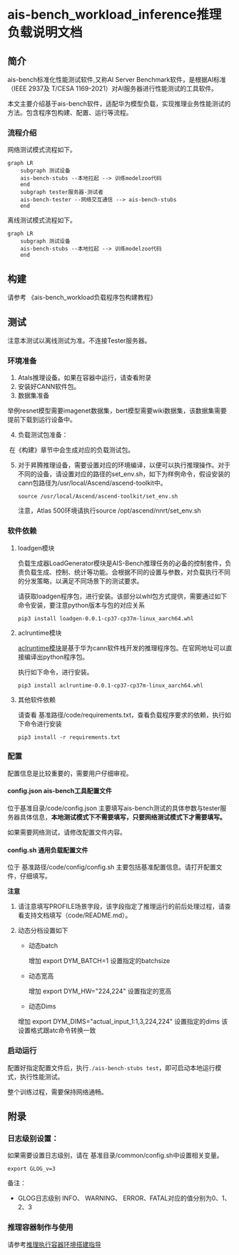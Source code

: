 # ais-bench_workload_inference推理负载说明文档



## 简介

ais-bench标准化性能测试软件,又称AI Server Benchmark软件，是根据AI标准（IEEE 2937及 T/CESA 1169-2021）对AI服务器进行性能测试的工具软件。

本文主要介绍基于ais-bench软件，适配华为模型负载，实现推理业务性能测试的方法。包含程序包构建、配置、运行等流程。

### 流程介绍

网络测试模式流程如下。

```mermaid
graph LR
    subgraph 测试设备
	ais-bench-stubs --本地拉起 --> 训练modelzoo代码
    end
    subgraph tester服务器-测试者
	ais-bench-tester --网络交互通信 --> ais-bench-stubs    
    end   
```

离线测试模式流程如下。

```mermaid
graph LR
    subgraph 测试设备
	ais-bench-stubs --本地拉起 --> 训练modelzoo代码
    end 
```

## 构建

请参考 《ais-bench_workload负载程序包构建教程》

## 测试

注意本测试以离线测试为准。不连接Tester服务器。

### 环境准备

1. Atals推理设备。如果在容器中运行，请查看附录
2. 安装好CANN软件包。
3. 数据集准备

​		举例resnet模型需要imagenet数据集，bert模型需要wiki数据集，该数据集需要提前下载到运行设备中。

4. 负载测试包准备：

​	在《构建》章节中会生成对应的负载测试包。

5. 对于昇腾推理设备，需要设置对应的环境编译，以便可以执行推理操作。对于不同的设备，请设置对应的路径的set_env.sh，如下为样例命令，假设安装的cann包路径为/usr/local/Ascend/ascend-toolkit中。

   ```
   source /usr/local/Ascend/ascend-toolkit/set_env.sh
   ```

   注意，Atlas 500环境请执行source /opt/ascend/nnrt/set_env.sh 

### 软件依赖

1. loadgen模块

   负载生成器LoadGenerator模块是AIS-Bench推理任务的必备的控制套件，负责负载生成、控制、统计等功能。会根据不同的设置与参数，对负载执行不同的分发策略，以满足不同场景下的测试要求。

   请获取loadgen程序包，进行安装。该部分以whl包方式提供，需要通过如下命令安装，要注意python版本与包的对应关系

   ```
   pip3 install loadgen-0.0.1-cp37-cp37m-linux_aarch64.whl
   ```

2. aclruntime模块

   [aclruntime模块](https://github.com/Ascend/tools/tree/master/ais-bench_workload/tool/ais_infer)是基于华为cann软件栈开发的推理程序包。在官网地址可以直接编译出python程序包。

   执行如下命令，进行安装。

   ```
   pip3 install aclruntime-0.0.1-cp37-cp37m-linux_aarch64.whl
   ```

3. 其他软件依赖

   请查看 基准路径/code/requirements.txt，查看负载程序要求的依赖，执行如下命令进行安装

   ```
   pip3 install -r requirements.txt
   ```

### 配置

配置信息是比较重要的，需要用户仔细审视。

#### config.json  ais-bench工具配置文件 

位于基准目录/code/config.json 主要填写ais-bench测试的具体参数与tester服务器具体信息，**本地测试模式下不需要填写，只要网络测试模式下才需要填写。**

如果需要网络测试，请修改配置文件内容。

#### config.sh 通用负载配置文件

位于 基准路径/code/config/config.sh 主要包括基准配置信息。请打开配置文件，仔细填写。

**注意**

1. 请注意填写PROFILE场景字段，该字段指定了推理运行的前后处理过程，请查看支持文档填写（code/README.md）。

2. 动态分档设置如下

   - 动态batch

     增加 export DYM_BATCH=1 设置指定的batchsize

   - 动态宽高

     增加 export DYM_HW="224,224" 设置指定的宽高

   -  动态Dims

     增加 export DYM_DIMS="actual_input_1:1,3,224,224" 设置指定的dims 该设置格式跟atc命令转换一致

### 启动运行

配置好指定配置文件后，执行`./ais-bench-stubs test`，即可启动本地运行模式，执行性能测试。

整个训练过程，需要保持网络通畅。

## 附录

### **日志级别设置：**

如果需要设置日志级别，请在 基准目录/common/config.sh中设置相关变量。

```
export GLOG_v=3
```

备注：

+ GLOG日志级别 INFO、 WARNING、 ERROR、FATAL对应的值分别为0、1、2、3

### 推理容器制作与使用

请参考[推理执行容器环境搭建指导](https://github.com/Ascend/tools/tree/master/ais-bench_workload/doc/ais-bench_workload推理执行容器环境搭建指导.md)